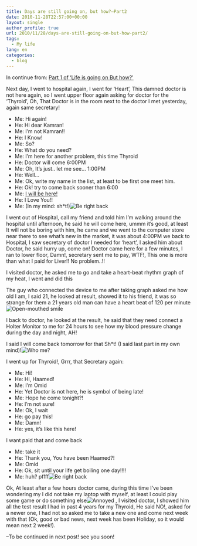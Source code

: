 ```yaml
---
title: Days are still going on, but how?–Part2
date: 2010-11-28T22:57:00+00:00
layout: single
author_profile: true
url: 2010/11/28/days-are-still-going-on-but-how-part2/
tags:
  - My life
lang: en
categories: 
  - blog
---
```

In continue from: [Part 1 of &#8216;Life is going on But how?'](/2010/11/28/days-are-still-going-on-but-how-part1/ "Days are still going on, but how?–Part1")

Next day, I went to hospital again, I went for ‘Heart’, This damned doctor is not here again, so I went upper floor again asking for doctor for the ‘Thyroid’, Oh, That Doctor is in the room next to the doctor I met yesterday, again same secretary!

* Me: Hi again!
* He: Hi dear Kamran!
* Me: I’m not Kamran!!
* He: I Know!
* Me: So?
* He: What do you need?
* Me: I’m here for another problem, this time Thyroid
* He: Doctor will come 6:00PM
* Me: Oh, It’s just.. let me see… 1:00PM
* He: Well…
* Me: Ok, write my name in the list, at least to be first one meet him.
* He: Ok! try to come back sooner than 6:00
* Me: [I will be here!](http://www.youtube.com/watch?v=5-5mGwyhruo)
* He: I Love You!!
* Me: (In my mind: sh*t!)![Be right back](http://lh3.ggpht.com/_vaUVXcmC3OI/TPLeRtXO3FI/AAAAAAAADQY/qnKTp_lxX30/wlEmoticon-berightback%5B2%5D.png?imgmax=800) 

I went out of Hospital, call my friend and told him I’m walking around the hospital until afternoon, he said he will come here, ummm it’s good, at least It will not be boring with him, he came and we went to the computer store near there to see what’s new in the market, it was about 4:00PM we back to Hospital, I saw secretary of doctor I needed for ‘heart’, I asked him about Doctor, he said hurry up, come on! Doctor came here for a few minutes, I ran to lower floor, Damn!, secretary sent me to pay, WTF!, This one is more than what I paid for Liver!! No problem..!!

I visited doctor, he asked me to go and take a heart-beat rhythm graph of my heat, I went and did this

The guy who connected the device to me after taking graph asked me how old I am, I said 21, he looked at result, showed it to his friend, it was so strange for them a 21 years old man can have a heart beat of 120 per minute![Open-mouthed smile](http://lh6.ggpht.com/_vaUVXcmC3OI/TPLeTYjORzI/AAAAAAAADQc/V3OSjYuZK08/wlEmoticon-openmouthedsmile%5B2%5D.png?imgmax=800) 

I back to doctor, he looked at the result, he said that they need connect a Holter Monitor to me for 24 hours to see how my blood pressure change during the day and night, AH!

I said I will come back tomorrow for that Sh*t! (I said last part in my own mind)!![Who me?](http://lh3.ggpht.com/_vaUVXcmC3OI/TPLeVMkQwhI/AAAAAAAADQg/2VmQL3CphYY/wlEmoticon-whome%5B2%5D.png?imgmax=800) 

I went up for Thyroid!, Grrr, that Secretary again:

* Me: Hi!
* He: Hi, Haamed!
* Me: I’m Omid
* He: Yet Doctor is not here, he is symbol of being late!
* Me: Hope he come tonight?!
* He: I’m not sure!
* Me: Ok, I wait
* He: go pay this!
* Me: Damn!
* He: yes, it’s like this here!

I want paid that and come back

* Me: take it
* He: Thank you, You have been Haamed?!
* Me: Omid
* He: Ok, sit until your life get boiling one day!!!!
* Me: huh? pffff![Be right back](http://lh3.ggpht.com/_vaUVXcmC3OI/TPLeRtXO3FI/AAAAAAAADQY/qnKTp_lxX30/wlEmoticon-berightback%5B2%5D.png?imgmax=800) 

Ok, At least after a few hours doctor came, during this time I’ve been wondering my I did not take my laptop with myself, at least I could play some game or do something else![Annoyed](http://lh6.ggpht.com/_vaUVXcmC3OI/TPLeW77Uh9I/AAAAAAAADQk/QgxJoDCi1qo/wlEmoticon-annoyed%5B2%5D.png?imgmax=800) , I visited doctor, I showed him all the test result I had in past 4 years for my Thyroid, He said NO!, asked for a newer one, I had not so asked me to take a new one and come next week with that (Ok, good or bad news, next week has been Holiday, so it would mean next 2 week!).

–To be continued in next post! see you soon!

